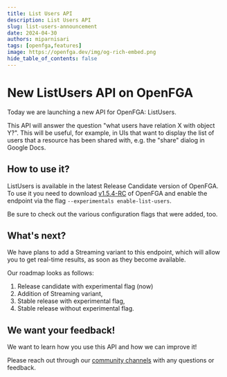 ```yaml
---
title: List Users API
description: List Users API 
slug: list-users-announcement
date: 2024-04-30
authors: miparnisari
tags: [openfga,features]
image: https://openfga.dev/img/og-rich-embed.png
hide_table_of_contents: false
---
```

# New ListUsers API on OpenFGA

Today we are launching a new API for OpenFGA: ListUsers.

This API will answer the question "what users have relation X with object Y?". This will be useful, for example, in UIs that want to display the list of users that a resource has been shared with, e.g. the "share" dialog in Google Docs.

## How to use it?

ListUsers is available in the latest Release Candidate version of OpenFGA. To use it you need to download [v1.5.4-RC](TBD) of OpenFGA and enable the endpoint via the flag `--experimentals enable-list-users`. 

Be sure to check out the various configuration flags that were added, too.

## What's next?

We have plans to add a Streaming variant to this endpoint, which will allow you to get real-time results, as soon as they become available.

Our roadmap looks as follows:

1. Release candidate with experimental flag (now)
2. Addition of Streaming variant,
3. Stable release with experimental flag,
4. Stable release without experimental flag.

## We want your feedback!

We want to learn how you use this API and how we can improve it!

Please reach out through our [community channels](https://openfga.dev/community) with any questions or feedback.
